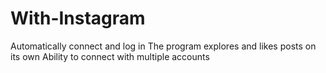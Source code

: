 # With-Instagram
Automatically connect and log in
The program explores and likes posts on its own
Ability to connect with multiple accounts
